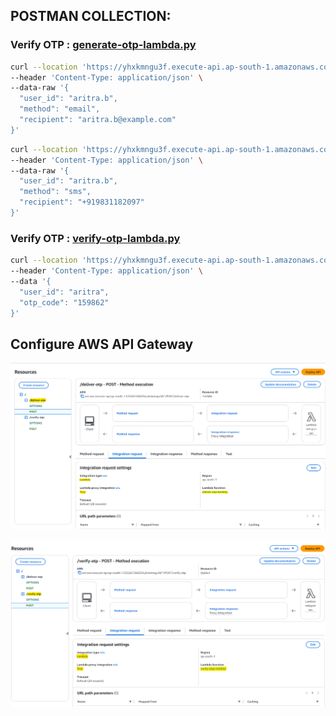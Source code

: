 ## POSTMAN COLLECTION: 

### Verify OTP : [generate-otp-lambda.py](../LAMBDA/generate-opt-lambda-cors-policy.py)
```sh
curl --location 'https://yhxkmngu3f.execute-api.ap-south-1.amazonaws.com/poc/generate-otp' \
--header 'Content-Type: application/json' \
--data-raw '{
  "user_id": "aritra.b",
  "method": "email",
  "recipient": "aritra.b@example.com"
}'
```
```sh
curl --location 'https://yhxkmngu3f.execute-api.ap-south-1.amazonaws.com/poc/generate-otp' \
--header 'Content-Type: application/json' \
--data-raw '{
  "user_id": "aritra.b",
  "method": "sms",
  "recipient": "+919831182097"
}'
```

### Verify OTP : [verify-otp-lambda.py](../LAMBDA/verify-opt-lambda-cors-policy.py)
```sh
curl --location 'https://yhxkmngu3f.execute-api.ap-south-1.amazonaws.com/poc/verify-otp' \
--header 'Content-Type: application/json' \
--data '{
  "user_id": "aritra",
  "otp_code": "159862"
}'
```


## Configure AWS API Gateway
![alt text](image.png)

![alt text](image-1.png)